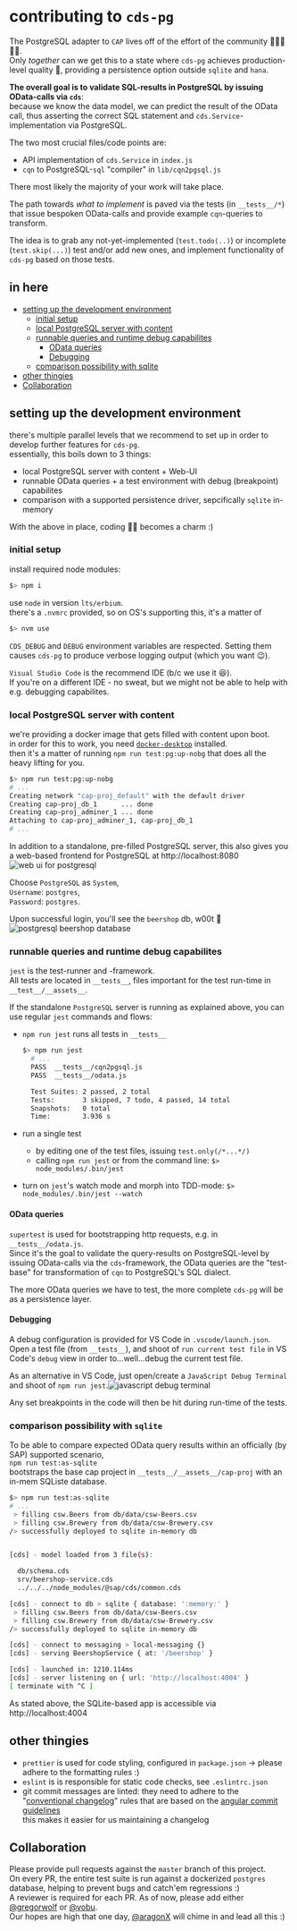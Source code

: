 # contributing to `cds-pg`

The PostgreSQL adapter to `CAP` lives off of the effort of the community 🧍‍♀️🧍🧍‍♂️.  
Only _together_ can we get this to a state where `cds-pg` achieves production-level quality 💪, providing a persistence option outside `sqlite` and `hana`.

**The overall goal is to validate SQL-results in PostgreSQL by issuing OData-calls via `cds`**:  
because we know the data model, we can predict the result of the OData call, thus asserting the correct SQL statement and `cds.Service`-implementation via PostgreSQL.

The two most crucial files/code points are:

- API implementation of `cds.Service` in `index.js`
- `cqn` to PostgreSQL-`sql` "compiler" in `lib/cqn2pgsql.js`

There most likely the majority of your work will take place.

The path towards _what to implement_ is paved via the tests (in `__tests__/*`) that issue bespoken OData-calls and provide example `cqn`-queries to transform.

The idea is to grab any not-yet-implemented (`test.todo(..)`) or incomplete (`test.skip(...)`) test and/or add new ones, and implement functionality of `cds-pg` based on those tests.

## in here

- [setting up the development environment](#setting-up-the-development-environment)
  - [initial setup](#initial-setup)
  - [local PostgreSQL server with content](#local-postgresql-server-with-content)
  - [runnable queries and runtime debug capabilites](#runnable-queries-and-runtime-debug-capabilites)
    - [OData queries](#odata-queries)
    - [Debugging](#debugging)
  - [comparison possibility with sqlite](#comparison-possibility-with-sqlite)
- [other thingies](#other-thingies)
- [Collaboration](#collaboration)

## setting up the development environment

there's multiple parallel levels that we recommend to set up in order to develop further features for `cds-pg`.  
essentially, this boils down to 3 things:

- local PostgreSQL server with content + Web-UI
- runnable OData queries + a test environment with debug (breakpoint) capabilites
- comparison with a supported persistence driver, sepcifically `sqlite` in-memory

With the above in place, coding 👨‍💻 becomes a charm :)

### initial setup

install required node modules:

```bash
$> npm i
```

use `node` in version `lts/erbium`.  
there's a `.nvmrc` provided, so on OS's supporting this, it's a matter of

```bash
$> nvm use
```

`CDS_DEBUG` and `DEBUG` environment variables are respected. Setting them causes `cds-pg` to produce verbose logging output (which you want 😉).

`Visual Studio Code` is the recommend IDE (b/c we use it 😆).  
If you're on a different IDE - no sweat, but we might not be able to help with e.g. debugging capabilites.

### local PostgreSQL server with content

we're providing a docker image that gets filled with content upon boot.  
in order for this to work, you need [`docker-desktop`](https://www.docker.com/products/docker-desktop) installed.  
then it's a matter of running `npm run test:pg:up-nobg` that does all the heavy lifting for you.

```bash
$> npm run test:pg:up-nobg
# ...
Creating network "cap-proj_default" with the default driver
Creating cap-proj_db_1      ... done
Creating cap-proj_adminer_1 ... done
Attaching to cap-proj_adminer_1, cap-proj_db_1
# ...
```

In addition to a standalone, pre-filled PostgreSQL server, this also gives you a web-based frontend for PostgreSQL at http://localhost:8080
![web ui for postgresql ](./images/postgres-webui.png)

Choose `PostgreSQL` as `System`,  
`Username`: `postgres`,  
`Password`: `postgres`.

Upon successful login, you'll see the `beershop` db, w00t 🍺
![postgresql beershop database](./images/postgres-beershop.png)

### runnable queries and runtime debug capabilites

`jest` is the test-runner and -framework.  
All tests are located in `__tests__`, files important for the test run-time in `__test__/__assets__`.

If the standalone `PostgreSQL` server is running as explained above, you can use regular `jest` commands and flows:

- `npm run jest` runs all tests in `__tests__`

  ```bash
  $> npm run jest
    # ...
    PASS  __tests__/cqn2pgsql.js
    PASS  __tests__/odata.js

    Test Suites: 2 passed, 2 total
    Tests:       3 skipped, 7 todo, 4 passed, 14 total
    Snapshots:   0 total
    Time:        3.936 s
  ```

- run a single test
  - by editing one of the test files, issuing `test.only(/*...*/)`
  - calling `npm run jest` or from the command line: `$> node_modules/.bin/jest`
- turn on `jest`'s watch mode and morph into TDD-mode: `$> node_modules/.bin/jest --watch`

#### OData queries

`supertest` is used for bootstrapping http requests, e.g. in `__tests__/odata.js`.  
Since it's the goal to validate the query-results on PostgreSQL-level by issuing OData-calls via the `cds`-framework, the OData queries are the "test-base" for transformation of `cqn` to PostgreSQL's SQL dialect.

The more OData queries we have to test, the more complete `cds-pg` will be as a persistence layer.

#### Debugging

A debug configuration is provided for VS Code in `.vscode/launch.json`.  
Open a test file (from `__tests__`), and shoot of `run current test file` in VS Code's `debug` view in order to...well...debug the current test file.

As an alternative in VS Code, just open/create a `JavaScript Debug Terminal` and shoot of `npm run jest`.![javascript debug terminal](./images/console-debug.png)

Any set breakpoints in the code will then be hit during run-time of the tests.

### comparison possibility with `sqlite`

To be able to compare expected OData query results within an officially (by SAP) supported scenario,  
`npm run test:as-sqlite`  
bootstraps the base cap project in `__tests__/__assets__/cap-proj` with an in-mem SQListe database.

```bash
$> npm run test:as-sqlite
# ...
 > filling csw.Beers from db/data/csw-Beers.csv
 > filling csw.Brewery from db/data/csw-Brewery.csv
/> successfully deployed to sqlite in-memory db


[cds] - model loaded from 3 file(s):

  db/schema.cds
  srv/beershop-service.cds
  ../../../node_modules/@sap/cds/common.cds

[cds] - connect to db > sqlite { database: ':memory:' }
 > filling csw.Beers from db/data/csw-Beers.csv
 > filling csw.Brewery from db/data/csw-Brewery.csv
/> successfully deployed to sqlite in-memory db

[cds] - connect to messaging > local-messaging {}
[cds] - serving BeershopService { at: '/beershop' }

[cds] - launched in: 1210.114ms
[cds] - server listening on { url: 'http://localhost:4004' }
[ terminate with ^C ]
```

As stated above, the SQLite-based app is accessible via http://localhost:4004

## other thingies

- `prettier` is used for code styling, configured in `package.json` -> please adhere to the formatting rules :)
- `eslint` is is responsible for static code checks, see `.eslintrc.json`
- git commit messages are linted: they need to adhere to the "[conventional changelog](https://www.conventionalcommits.org/en/v1.0.0/)" rules that are based on the [angular commit guidelines](https://github.com/angular/angular/blob/master/CONTRIBUTING.md#commit)  
  this makes it easier for us maintaining a changelog

## Collaboration

Please provide pull requests against the `master` branch of this project.  
On every PR, the entire test suite is run against a dockerized `postgres` database, helping to prevent bugs and catch'em regressions :)  
A reviewer is required for each PR. As of now, please add either [@gregorwolf](https://github.com/gregorwolf) or [@vobu](https://github.com/vobu).  
Our hopes are high that one day, [@aragonX](https://twitter.com/aragonx) will chime in and lead all this :)
